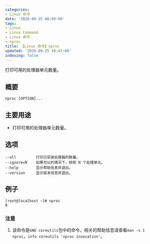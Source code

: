 ```yaml
---
categories:
- Linux 命令
date: '2020-09-25 08:00:00'
tags:
- Linux
- Linux Command
- Linux 命令
- nproc
title: 【Linux 命令】nproc
updated: '2020-09-25 10:47:00'
indexing: false
---
```


打印可用的处理器单元数量。

## 概要

```shell
nproc [OPTION]...
```

## 主要用途

- 打印可用的处理器单元数量。

## 选项

```shell
--all         打印已安装处理器的数量。
--ignore=N    如果可以的情况下，排除 N 个处理单元。
--help        显示帮助信息并退出。
--version     显示版本信息并退出。
```

## 例子

```shell
[root@localhost ~]# nproc
8
```

### 注意

1. 该命令是`GNU coreutils`包中的命令，相关的帮助信息请查看`man -s 1 nproc`，`info coreutils 'nproc invocation'`。

<!-- Linux命令行搜索引擎：https://jaywcjlove.github.io/linux-command/ -->
